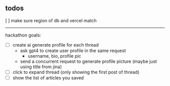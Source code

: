 ## todos
[ ] make sure region of db and vercel match

---

hackathon goals:
- [ ] create ai generate profile for each thread
  - ask gpt4 to create user profile in the same request
    - username, bio, profile pic
  - send a concurrent request to generate profile picture (maybe just using title from jina)
- [ ] click to expand thread (only showing the first post of thread)
- [ ] show the list of articles you saved
